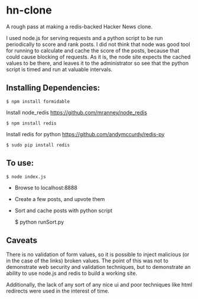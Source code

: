 # hn-clone

A rough pass at making a redis-backed Hacker News clone.

I used node.js for serving requests and a python script 
to be run periodically to score and rank posts. I did
not think that node was good tool for running to calculate
and cache the score of the posts, because that could cause
blocking of requests. As it is, the node site expects the 
cached values to be there, and leaves it to the administrator
so see that the python script is timed and run at valuable
intervals.

## Installing Dependencies: 
    $ npm install formidable
Install node_redis https://github.com/mranney/node_redis

    $ npm install redis 
Install redis for python https://github.com/andymccurdy/redis-py

    $ sudo pip install redis 

## To use:
    $ node index.js
* Browse to localhost:8888 
* Create a few posts, and upvote them
* Sort and cache posts with python script


    $ python runSort.py 

## Caveats
There is no validation of form values, so it is possible to 
inject malicious (or in the case of the links) broken values. 
The point of this was not to demonstrate web security and 
validation techniques, but to demonstrate an ability to use 
node.js and redis to build a working site.

Additionally, the lack of any sort of any nice ui and poor
techniques like html redirects were used in the interest of
time.

